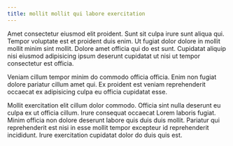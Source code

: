 ```yaml
---
title: mollit mollit qui labore exercitation
---
```


Amet consectetur eiusmod elit proident. Sunt sit culpa irure sunt aliqua qui. Tempor voluptate est et proident duis enim. Ut fugiat dolor dolore in mollit mollit minim sint mollit. Dolore amet officia qui do est sunt. Cupidatat aliquip nisi eiusmod adipisicing ipsum deserunt cupidatat ut nisi ut tempor consectetur est officia.

Veniam cillum tempor minim do commodo officia officia. Enim non fugiat dolore pariatur cillum amet qui. Ex proident est veniam reprehenderit occaecat ex adipisicing culpa eu officia cupidatat esse.

Mollit exercitation elit cillum dolor commodo. Officia sint nulla deserunt eu culpa ex ut officia cillum. Irure consequat occaecat Lorem laboris fugiat. Minim officia non dolore deserunt labore quis duis duis mollit. Pariatur qui reprehenderit est nisi in esse mollit tempor excepteur id reprehenderit incididunt. Irure exercitation cupidatat dolor do duis quis est.